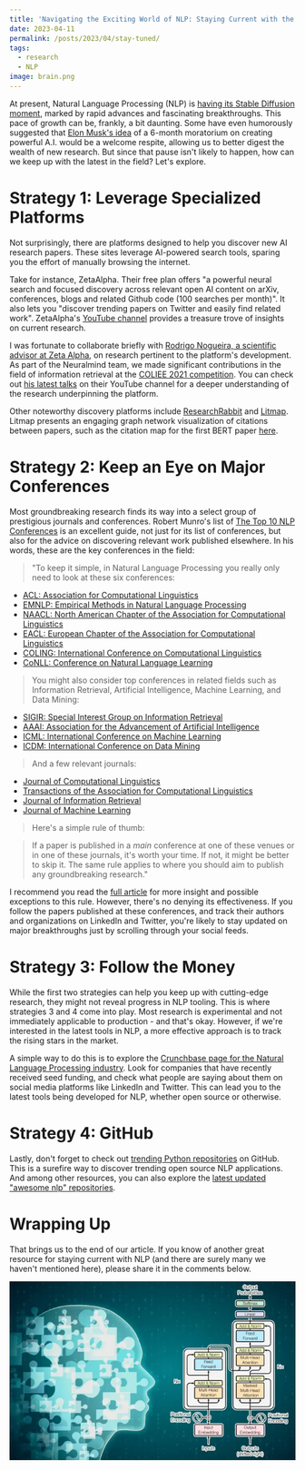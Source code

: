 ```yaml
---
title: 'Navigating the Exciting World of NLP: Staying Current with the Latest Advances'
date: 2023-04-11
permalink: /posts/2023/04/stay-tuned/
tags:
  - research
  - NLP
image: brain.png
---
```


At present, Natural Language Processing (NLP) is [having its Stable Diffusion moment](https://simonwillison.net/2023/Mar/11/llama/), marked by rapid advances and fascinating breakthroughs. This pace of growth can be, frankly, a bit daunting. Some have even humorously suggested that [Elon Musk's idea](https://fortune.com/2023/03/29/elon-musk-apple-steve-wozniak-over-1100-sign-open-letter-6-month-ban-creating-powerful-ai/) of a 6-month moratorium on creating powerful A.I. would be a welcome respite, allowing us to better digest the wealth of new research. But since that pause isn't likely to happen, how can we keep up with the latest in the field? Let's explore.

# Strategy 1: Leverage Specialized Platforms

Not surprisingly, there are platforms designed to help you discover new AI research papers. These sites leverage AI-powered search tools, sparing you the effort of manually browsing the internet. 

Take for instance, ZetaAlpha. Their free plan offers "a powerful neural search and focused discovery across relevant open AI content on arXiv, conferences, blogs and related Github code (100 searches per month)". It also lets you "discover trending papers on Twitter and easily find related work". ZetaAlpha's [YouTube channel](https://www.youtube.com/@zetavector/videos) provides a treasure trove of insights on current research. 

I was fortunate to collaborate briefly with [Rodrigo Nogueira, a scientific advisor at Zeta Alpha](https://www.zeta-alpha.com/post/automated-research-assistants-and-neural-information-retrieval-an-interview-with-rodrigo-nogueira), on research pertinent to the platform's development. As part of the Neuralmind team, we made significant contributions in the field of information retrieval at the [COLIEE 2021 competition](https://ruanchaves.github.io/talks/2012-01-01-coliee-2021). You can check out [his latest talks](https://www.youtube.com/watch?v=KsWjMRRl9dM) on their YouTube channel for a deeper understanding of the research underpinning the platform. 

Other noteworthy discovery platforms include [ResearchRabbit](https://www.researchrabbit.ai/) and [Litmap](https://www.litmaps.com/). Litmap presents an engaging graph network visualization of citations between papers, such as the citation map for the first BERT paper [here](https://app.litmaps.com/seed/249502390?utm_source=litmaps&utm_content=home-seed).

# Strategy 2: Keep an Eye on Major Conferences  

Most groundbreaking research finds its way into a select group of prestigious journals and conferences. Robert Munro's list of [
The Top 10 NLP Conferences](https://www.junglelightspeed.com/the-top-10-nlp-conferences/) is an excellent guide, not just for its list of conferences, but also for the advice on discovering relevant work published elsewhere. In his words, these are the key conferences in the field: 

> "To keep it simple, in Natural Language Processing you really only need to look at these six conferences:

- [ACL: Association for Computational Linguistics](http://www.aclweb.org/)
- [EMNLP: Empirical Methods in Natural Language Processing](http://hum.csse.unimelb.edu.au/emnlp2013/)
- [NAACL: North American Chapter of the Association for Computational Linguistics](http://naacl.org/)
- [EACL: European Chapter of the Association for Computational Linguistics](http://www.eacl.org/)
- [COLING: International Conference on Computational Linguistics](http://www.coling-2014.org/)
- [CoNLL: Conference on Natural Language Learning](http://ifarm.nl/signll/conll/)

> You might also consider top conferences in related fields such as Information Retrieval, Artificial Intelligence, Machine Learning, and Data Mining:

- [SIGIR: Special Interest Group on Information Retrieval](http://www.sigir.org/)
- [AAAI: Association for the Advancement of Artificial Intelligence](http://www.aaai.org/)
- [ICML: International Conference on Machine Learning](http://icml.cc/)
- [ICDM: International Conference on Data Mining](http://icdm2013.rutgers.edu/)

> And a few relevant journals:

- [Journal of Computational Linguistics](http://www.mitpressjournals.org/loi/coli)
- [Transactions of the Association for Computational Linguistics](http://www.transacl.org/)
- [Journal of Information Retrieval](http://www.springer.com/computer/database+management+%26+information+retrieval/journal/10791)
- [Journal of Machine Learning](http://www.springer.com/computer/ai/journal/10994)

> Here's a simple rule of thumb:

> If a paper is published in a *main* conference at one of these venues or in one of these journals, it's worth your time. If not, it might be better to skip it. The same rule applies to where you should aim to publish any groundbreaking research."

I recommend you read the [full article](https://www.junglelightspeed.com/the-top-10-nlp-conferences/) for more insight and possible exceptions to this rule. However, there's no denying its effectiveness. If you follow the papers published at these conferences, and track their authors and organizations on LinkedIn and Twitter, you're likely to stay updated on major breakthroughs just by scrolling through your social feeds.

# Strategy 3: Follow the Money

While the first two strategies can help you keep up with cutting-edge research, they might not reveal progress in NLP tooling. This is where strategies 3 and 4 come into play. Most research is experimental and not immediately applicable to production - and that's okay. However, if we're interested in the latest tools in NLP, a more effective approach is to track the rising stars in the market.

A simple way to do this is to explore the [Crunchbase page for the Natural Language Processing industry](https://www.crunchbase.com/hub/natural-language-processing-companies). Look for companies that have recently received seed funding, and check what people are saying about them on social media platforms like LinkedIn and Twitter. This can lead you to the latest tools being developed for NLP, whether open source or otherwise.

# Strategy 4: GitHub 

Lastly, don't forget to check out [trending Python repositories](https://github.com/trending/python?since=daily) on GitHub. This is a surefire way to discover trending open source NLP applications. And among other resources, you can also explore the [latest updated "awesome nlp" repositories](https://github.com/search?q=awesome+nlp&type=repositories&s=updated&o=desc).

# Wrapping Up

That brings us to the end of our article. If you know of another great resource for staying current with NLP (and there are surely many we haven't mentioned here), please share it in the comments below.

![](/images/brain.png) 